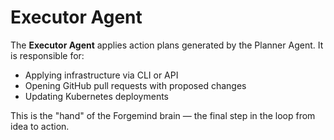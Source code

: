 # Executor Agent

The **Executor Agent** applies action plans generated by the Planner Agent. It is responsible for:

- Applying infrastructure via CLI or API
- Opening GitHub pull requests with proposed changes
- Updating Kubernetes deployments

This is the "hand" of the Forgemind brain — the final step in the loop from idea to action.
